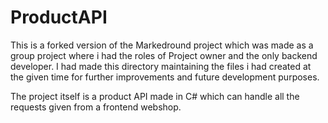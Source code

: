 # ProductAPI

This is a forked version of the Markedround project which was made as a group project where i had the roles of Project owner and the only backend developer.
I had made this directory maintaining the files i had created at the given time for further improvements and future development purposes.

The project itself is a product API made in C# which can handle all the requests given from a frontend webshop.
